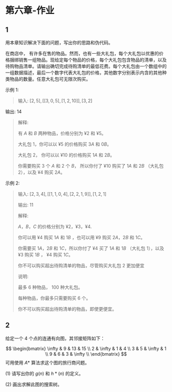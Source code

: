 # 第六章-作业

## 1

用本章知识解决下面的问题，写出你的思路和伪代码。

在商店中， 有许多在售的物品。然而，也有一些大礼包，每个大礼包以优惠的价格捆绑销售一组物品。现给定每个物品的价格，每个大礼包包含物品的清单，以及待购物品清单。请输出确切完成待购清单的最低花费。每个大礼包由一个数组中的一组数据描述，最后一个数字代表大礼包的价格，其他数字分别表示内含的其他种类物品的数量。任意大礼包可无限次购买。

示例 $1$:

> 输入: $[2,5], [[3,0,5],[1,2,10]], [3,2]$
>
输出: $14$
>
> 解释: 
>
> 有 $A$ 和 $B$ 两种物品，价格分别为 $¥2$ 和 $¥5$。
>
> 大礼包 $1$，你可以以 $¥5$ 的价格购买 $3A$ 和 $0B$。
>
> 大礼包 $2$， 你可以以 $¥10$ 的价格购买 $1A$ 和 $2B$。
>
> 你需要购买 $3$ 个 $A$ 和 $2$ 个 $B$， 所以你付了 $¥10$ 购买了 $1A$ 和 $2B$ （大礼包 $2$），以及 $¥4$ 购买 $2A$。

示例 $2$:

> 输入: $[2,3,4], [[1,1,0,4],[2,2,1,9]], [1,2,1]$
>
> 输出: $11$
> 
> 解释: 
>
> $A$，$B$，$C$ 的价格分别为 $¥2$，$¥3$，$¥4$.
>
> 你可以用 $¥4$ 购买 $1A$ 和 $1B$ ，也可以用 $¥9$ 购买 $2A$，$2B$ 和 $1C$。
>
> 你需要买 $1A$，$2B$ 和 $1C$，所以你付了 $¥4$ 买了 $1A$ 和 $1B$ （大礼包 $1$），以及 $¥3$ 购买 $1B$ ， $¥4$ 购买 $1C$。
>
> 你不可以购买超出待购清单的物品，尽管购买大礼包 $2$ 更加便宜
> 
> 说明:
>
>  最多 $6$ 种物品， $100$ 种大礼包。
>
>  每种物品，你最多只需要购买 $6$ 个。
>
>  你不可以购买超出待购清单的物品，即使更便宜。



## 2

给定一个 $4$ 个点的连通有向图，其邻接矩阵如下：

$$
\begin{bmatrix}
  \infty & 9 & 13 & 15 \\
  2 & \infty & 1 & 4 \\
  3 & 5 & \infty & 1 \\
  9 & 6 & 3 & \infty \\
\end{bmatrix}
$$
可用使用 $A*$ 算法求这个图的旅行商问题。

(1) 请写出你的 $g(n)$ 和 $h*(n)$ 的定义。

(2) 画出求解此图的搜索树。